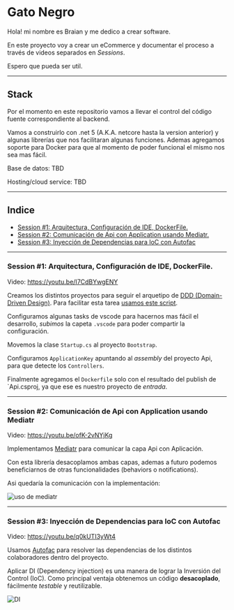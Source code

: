 # Gato Negro

Hola! mi nombre es Braian y me dedico a crear software.

En este proyecto voy a crear un eCommerce y documentar el proceso a través de videos separados en _Sessions_.

Espero que pueda ser util.

---

## Stack

Por el momento en este repositorio vamos a llevar el control del código fuente correspondiente al backend.

Vamos a construirlo con .net 5 (A.K.A. netcore hasta la version anterior) y algunas librerías que nos facilitaran algunas funciones. Ademas agregamos soporte para Docker para que al momento de poder funcional el mismo nos sea mas fácil.

Base de datos: TBD

Hosting/cloud service: TBD

---

## Indice

- [Session #1: Arquitectura, Configuración de IDE, DockerFile.](#session-1-arquitectura-configuración-de-ide-dockerfile)
- [Session #2: Comunicación de Api con Application usando Mediatr.](#session-2-comunicación-de-api-con-application-usando-mediatr)
- [Session #3: Inyección de Dependencias para IoC con Autofac](#session-3-inyección-de-dependencias-para-ioc-con-autofac)

---

### Session #1: Arquitectura, Configuración de IDE, DockerFile.

Video: https://youtu.be/I7CdBYwgENY

Creamos los distintos proyectos para seguir el arquetipo de [DDD (Domain-Driven Design)](https://es.wikipedia.org/wiki/Dise%C3%B1o_guiado_por_el_dominio). Para facilitar esta tarea [usamos este script](https://gist.github.com/bcariaga/60e2f368ebba86713c99e98d6263103c).

Configuramos algunas tasks de vscode para hacernos mas fácil el desarrollo, _subimos_ la capeta `.vscode` para poder compartir la configuración.

Movemos la clase `Startup.cs` al proyecto `Bootstrap`.

Configuramos `ApplicationKey` apuntando al _assembly_ del proyecto Api, para que detecte los `Controllers`.

Finalmente agregamos el `Dockerfile` solo con el resultado del publish de `Api.csproj, ya que ese es nuestro proyecto de _entrada_.

---

### Session #2: Comunicación de Api con Application usando Mediatr

Video: https://youtu.be/ofK-2vNYjKg

Implementamos [Mediatr](https://github.com/jbogard/MediatR) para comunicar la capa Api con Aplicación.

Con esta librería desacoplamos ambas capas, ademas a futuro podemos beneficiarnos de otras funcionalidades (behaviors o notifications).

Asi quedaría la comunicación con la implementación:

![uso de mediatr](https://github.com/bcariaga/gato-negro/blob/serie/SE01E02/docs/Mediatr/mediatr.png?raw=true)

---

### Session #3: Inyección de Dependencias para IoC con Autofac

Video: https://youtu.be/q0kUTI3yWt4

Usamos [Autofac](https://autofac.org/) para resolver las dependencias de los distintos colaboradores dentro del proyecto.

Aplicar DI (Dependency injection) es una manera de lograr la Inversión del Control (IoC).
Como principal ventaja obtenemos un código **desacoplado**, fácilmente _testable_ y reutilizable.

![DI](https://github.com/bcariaga/gato-negro/blob/serie/SE01E03/docs/IoC/IoC.png?raw=true)
